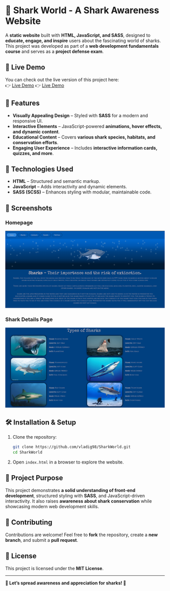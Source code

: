 # 🦈 Shark World - A Shark Awareness Website  

A **static website** built with **HTML, JavaScript, and SASS**, designed to **educate, engage, and inspire** users about the fascinating world of sharks. This project was developed as part of a **web development fundamentals course** and serves as a **project defense exam**.  

## 🚀 Live Demo

You can check out the live version of this project here:  
👉 [Live Demo](https://vladig98.github.io/SharkWorld/index.html)
👉 [Live Demo](https://shark-world.vercel.app/)

## 🌊 Features  

- **Visually Appealing Design** – Styled with **SASS** for a modern and responsive UI.  
- **Interactive Elements** – JavaScript-powered **animations, hover effects, and dynamic content**.  
- **Educational Content** – Covers **various shark species, habitats, and conservation efforts**.  
- **Engaging User Experience** – Includes **interactive information cards, quizzes, and more**.  

## 🚀 Technologies Used  

- **HTML** – Structured and semantic markup.  
- **JavaScript** – Adds interactivity and dynamic elements.  
- **SASS (SCSS)** – Enhances styling with modular, maintainable code.  

## 📸 Screenshots  

### Homepage  
![Homepage](screenshots/home.png)

### Shark Details Page  
![Shark Details](screenshots/sharks.png)  

## 🛠️ Installation & Setup  

1. Clone the repository:  
   ```bash
   git clone https://github.com/vladig98/SharkWorld.git
   cd SharkWorld
2. Open `index.html` in a browser to explore the website.  

## 📌 Project Purpose  

This project demonstrates **a solid understanding of front-end development**, structured styling with **SASS**, and JavaScript-driven interactivity. It also raises **awareness about shark conservation** while showcasing modern web development skills.  

## 🐋 Contributing  

Contributions are welcome! Feel free to **fork** the repository, create a **new branch**, and submit a **pull request**.  

## 📄 License  

This project is licensed under the **MIT License**.  

---  

**🌊 Let’s spread awareness and appreciation for sharks! 🦈**  
